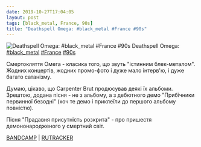 ```yaml
---
date: 2019-10-27T17:04:05
layout: post
tags: [black_metal, France, 90s]
title: "Deathspell Omega: #black_metal #France #90s"
---
```

![Deathspell Omega: #black_metal #France #90s](https://f4.bcbits.com/img/a2966987933_5.jpg)
Deathspell Omega: [#black_metal](/tags/#black_metal) [#France](/tags/#France) [#90s](/tags/#90s)

Смертокляття Омега - класика того, що звуть &quot;істинним блек-металом&quot;. Жодних концертів, жодних промо-фото і дуже мало інтерв&#39;ю, і дуже багато сатанізму.

Думаю, цікаво, що Carpenter Brut продюсував деякі їх альбоми. Зрештою, додана пісня - не з альбому, а з дебютного демо &quot;Прибічники первинної безодні&quot; (хоч те демо і приклеїли до першого альбому повністю).

Пісня &quot;Прадавня присутність розкрита&quot; - про пришестя демононародженого у смертний світ.

[BANDCAMP](https://deathspellomega.bandcamp.com/album/infernal-battles) | [RUTRACKER](https://rutracker.org/forum/viewtopic.php?t=2974278)